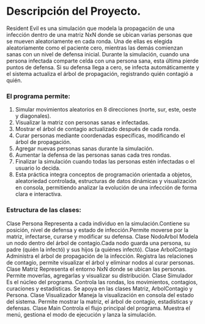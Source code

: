 # Descripción del Proyecto.
Resident Evil es una simulación que modela la propagación de una infección dentro de una matriz NxN donde se ubican varias personas que se mueven aleatoriamente en cada ronda. 
Una de ellas es elegida aleatoriamente como el paciente cero, mientras las demás comienzan sanas con un nivel de defensa inicial. Durante la simulación, cuando una persona infectada 
comparte celda con una persona sana, esta última pierde puntos de defensa. 
Si su defensa llega a cero, se infecta automáticamente y el sistema actualiza el árbol de propagación, registrando quién contagió a quién.

### El programa permite:

 1. Simular movimientos aleatorios en 8 direcciones (norte, sur, este, oeste y diagonales).
 2. Visualizar la matriz con personas sanas e infectadas.
 3. Mostrar el árbol de contagio actualizado después de cada ronda.
 4. Curar personas mediante coordenadas específicas, modificando el árbol de propagación.
 5. Agregar nuevas personas sanas durante la simulación.
 6. Aumentar la defensa de las personas sanas cada tres rondas.
 7. Finalizar la simulación cuando todas las personas estén infectadas o el usuario lo decida.
 8. Esta práctica integra conceptos de programación orientada a objetos, aleatoriedad controlada, estructuras de datos dinámicas y visualización en consola, permitiendo analizar la evolución de una infección de forma clara e interactiva.


### Estructura de las clases: 

Clase Persona
Representa a cada individuo en la simulación.Contiene su posición, nivel de defensa y estado de infección.Permite moverse por la matriz, infectarse, curarse y modificar su defensa.
Clase NodoArbol
Modela un nodo dentro del árbol de contagio.Cada nodo guarda una persona, su padre (quién la infectó) y sus hijos (a quiénes infectó).
Clase ArbolContagio
Administra el árbol de propagación de la infección. Registra las relaciones de contagio, permite visualizar el árbol y eliminar nodos al curar personas.
Clase Matriz
Representa el entorno NxN donde se ubican las personas. Permite moverlas, agregarlas y visualizar su distribución.
Clase Simulador
Es el núcleo del programa. Controla las rondas, los movimientos, contagios, curaciones y estadísticas. Se apoya en las clases Matriz, ArbolContagio y Persona.
Clase Visualizador
Maneja la visualización en consola del estado del sistema. Permite mostrar la matriz, el árbol de contagio, estadísticas y defensas.
 Clase Main
Controla el flujo principal del programa. Muestra el menú, gestiona el modo de ejecución y lanza la simulación.




